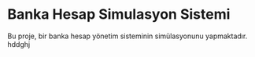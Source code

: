 # Banka Hesap Simulasyon Sistemi
Bu proje, bir banka hesap yönetim sisteminin simülasyonunu yapmaktadır.
hddghj

